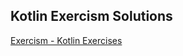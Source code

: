 Kotlin Exercism Solutions
-------------------------

[Exercism - Kotlin Exercises](http://exercism.io/languages/kotlin/exercises)
